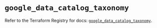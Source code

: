 # `google_data_catalog_taxonomy`

Refer to the Terraform Registry for docs: [`google_data_catalog_taxonomy`](https://registry.terraform.io/providers/hashicorp/google/6.20.0/docs/resources/data_catalog_taxonomy).
